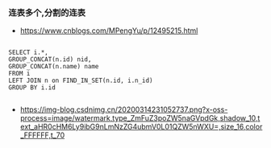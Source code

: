 ### 连表多个,分割的连表
- https://www.cnblogs.com/MPengYu/p/12495215.html

```mysql

SELECT i.*,
GROUP_CONCAT(n.id) nid,
GROUP_CONCAT(n.name) name
FROM i
LEFT JOIN n on FIND_IN_SET(n.id, i.n_id)
GROUP BY i.id


```
- https://img-blog.csdnimg.cn/20200314231052737.png?x-oss-process=image/watermark,type_ZmFuZ3poZW5naGVpdGk,shadow_10,text_aHR0cHM6Ly9ibG9nLmNzZG4ubmV0L01QZW5nWXU=,size_16,color_FFFFFF,t_70